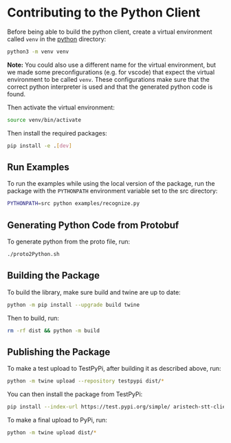 # Contributing to the Python Client

Before being able to build the python client, create a virtual environment called `venv` in the [python](.) directory:

```sh
python3 -m venv venv
```

**Note:** You could also use a different name for the virtual environment, but we made some preconfigurations (e.g. for vscode) that expect the virtual environment to be called `venv`. These configurations make sure that the correct python interpreter is used and that the generated python code is found.

Then activate the virtual environment:

```sh
source venv/bin/activate
```

Then install the required packages:

```sh
pip install -e .[dev]
```

## Run Examples

To run the examples while using the local version of the package, run the package with the `PYTHONPATH` environment variable set to the src directory:

```sh
PYTHONPATH=src python examples/recognize.py
```

## Generating Python Code from Protobuf

To generate python from the proto file, run:

```sh
./proto2Python.sh
```

## Building the Package

To build the library, make sure build and twine are up to date:

```sh
python -m pip install --upgrade build twine
```

Then to build, run:

```sh
rm -rf dist && python -m build
```

## Publishing the Package

To make a test upload to TestPyPi, after building it as described above, run:

```sh
python -m twine upload --repository testpypi dist/*
```

You can then install the package from TestPyPi:

```sh
pip install --index-url https://test.pypi.org/simple/ aristech-stt-client --extra-index-url https://pypi.org/simple --no-cache-dir
```

To make a final upload to PyPi, run:

```sh
python -m twine upload dist/*
```
